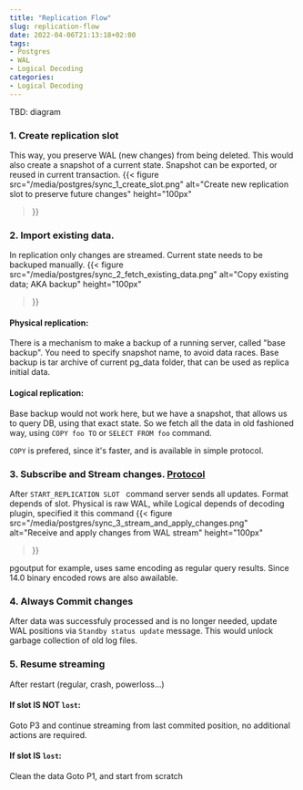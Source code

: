 ```yaml
---
title: "Replication Flow"
slug: replication-flow
date: 2022-04-06T21:13:18+02:00
tags:
- Postgres
- WAL
- Logical Decoding
categories:
- Logical Decoding
---
```


TBD: diagram

### 1. Create replication slot
This way, you preserve WAL (new changes) from being deleted. This would also create a snapshot of a current state. Snapshot can be exported, or reused in current transaction.
{{< figure
	src="/media/postgres/sync_1_create_slot.png"
	alt="Create new replication slot to preserve future changes"
	height="100px"
>}}


### 2. Import existing data.
In replication only changes are streamed. Current state needs to be backuped manually.
{{< figure
	src="/media/postgres/sync_2_fetch_existing_data.png"
	alt="Copy existing data; AKA backup"
	height="100px"
>}}

#### Physical replication:
There is a mechanism to make a backup of a running server, called "base backup". You need to specify snapshot name, to avoid data races.
Base backup is tar archive of current pg_data folder, that can be used as replica initial data.

#### Logical replication:
Base backup would not work here, but we have a snapshot, that allows us to query DB, using that exact state.
So we fetch all the data in old fashioned way, using `COPY foo TO` or `SELECT FROM foo` command.

`COPY` is prefered, since it's faster, and is available in simple protocol.


### 3. Subscribe and Stream changes. [Protocol](https://www.postgresql.org/docs/current/protocol-replication.html)
After `START_REPLICATION SLOT ` command server sends all updates. Format depends of slot. Physical is raw WAL, while Logical depends of decoding plugin, specified it this command 
{{< figure
	src="/media/postgres/sync_3_stream_and_apply_changes.png"
	alt="Receive and apply changes from WAL stream"
	height="100px"
>}}

pgoutput for example, uses same encoding as regular query results. Since 14.0 binary encoded rows are also awailable.


### 4. Always Commit changes
After data was successfuly processed and is no longer needed, update  WAL positions via `Standby status update` message. This would unlock garbage collection of old log files.

### 5. Resume streaming
After restart (regular, crash, powerloss...) 

#### If slot IS NOT `lost`:
Goto P3 and continue streaming from last commited position, no additional actions are required.

#### If slot IS `lost`:
Clean the data
Goto P1, and start from scratch



